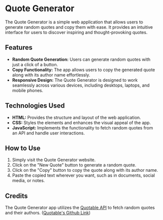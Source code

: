 # Quote Generator

The Quote Generator is a simple web application that allows users to generate random quotes and copy them with ease. It provides an intuitive interface for users to discover inspiring and thought-provoking quotes.

## Features

- **Random Quote Generation:** Users can generate random quotes with just a click of a button.
- **Copy Functionality:** The app allows users to copy the generated quote along with its author name effortlessly.
- **Responsive Design:** The Quote Generator is designed to work seamlessly across various devices, including desktops, laptops, and mobile phones.

## Technologies Used

- **HTML:** Provides the structure and layout of the web application.
- **CSS:** Styles the elements and enhances the visual appeal of the app.
- **JavaScript:** Implements the functionality to fetch random quotes from an API and handle user interactions.

## How to Use

1. Simply visit the Quote Generator website.
2. Click on the "New Quote" button to generate a random quote.
3. Click on the "Copy" button to copy the quote along with its author name.
4. Paste the copied text wherever you want, such as in documents, social media, or notes.

## Credits

The Quote Generator app utilizes the [Quotable API](https://api.quotable.io/random) to fetch random quotes and their authors.
([Quotable's Github Link](https://github.com/lukePeavey/quotable))